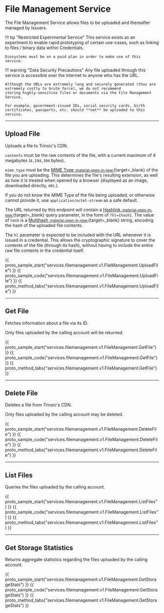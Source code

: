 # File Management Service

The File Management Service allows files to be uploaded and thereafter managed by Issuers.

!!! tip "Restricted Experimental Service"
    This service exists as an experiment to enable rapid prototyping of certain use-cases, such as linking to files / binary data
    within Credentials.

    Ecosystems must be on a paid plan in order to make use of this service.

!!! warning "Data Security Precautions"
    Any file uploaded through this service is accessible over the internet to anyone who has the URL.

    Although the URLs are extremely long and securely generated (thus are extremely costly to brute force), we do not recommend
    storing highly-sensitive files or documents via the File Management Service.

    For example, government-issued IDs, social security cards, birth certificates, passports, etc. should **not** be uploaded to this service.

---

## Upload File

Uploads a file to Trinsic's CDN.

`contents` must be the raw contents of the file, with a current maximum of 4 megabytes (`4,194,304` bytes).

`mime_type` must be the [MIME Type <small>:material-open-in-new:</small>](https://developer.mozilla.org/en-US/docs/Web/HTTP/Basics_of_HTTP/MIME_types/Common_types){target=_blank} of the file you are uploading. This determines the file's resulting extension, as well as how it is treated when opened by a browser (displayed as an image, downloaded directly, etc.).

If you do not know the MIME Type of the file being uploaded, or otherwise cannot provide it, use `application/octet-stream` as a safe default.



The URL returned by this endpoint will contain a [Hashlink <small>:material-open-in-new:</small>](https://w3c-ccg.github.io/hashlink/){target=_blank} query parameter, in the form of `?hl={hash}`. The value of `hash` is a [Multihash <small>:material-open-in-new:</small>](https://multiformats.io/multihash/){target=_blank} string, encoding the hash of the uploaded file contents.

The `hl` parameter is expected to be included with the URL whenever it is issued in a credential. This allows the cryptographic signature to cover the contents of the file (through its hash), without having to include the entire raw file contents in the credential itself.


{{ proto_sample_start("services.filemanagement.v1.FileManagement.UploadFile") }}
{{ proto_sample_code("services.filemanagement.v1.FileManagement.UploadFile") }}
{{ proto_method_tabs("services.filemanagement.v1.FileManagement.UploadFile") }}

---

## Get File

Fetches information about a file via its ID.

Only files uploaded by the calling account will be returned.

{{ proto_sample_start("services.filemanagement.v1.FileManagement.GetFile") }}
{{ proto_sample_code("services.filemanagement.v1.FileManagement.GetFile") }}
{{ proto_method_tabs("services.filemanagement.v1.FileManagement.GetFile") }}

---

## Delete File

Deletes a file from Trinsic's CDN.

Only files uploaded by the calling account may be deleted.

{{ proto_sample_start("services.filemanagement.v1.FileManagement.DeleteFile") }}
{{ proto_sample_code("services.filemanagement.v1.FileManagement.DeleteFile") }}
{{ proto_method_tabs("services.filemanagement.v1.FileManagement.DeleteFile") }}

---

## List Files

Queries the files uploaded by the calling account.

{{ proto_sample_start("services.filemanagement.v1.FileManagement.ListFiles") }}
{{ proto_sample_code("services.filemanagement.v1.FileManagement.ListFiles") }}
{{ proto_method_tabs("services.filemanagement.v1.FileManagement.ListFiles") }}

---

## Get Storage Statistics

Returns aggregate statistics regarding the files uploaded by the calling account.

{{ proto_sample_start("services.filemanagement.v1.FileManagement.GetStorageStats") }}
{{ proto_sample_code("services.filemanagement.v1.FileManagement.GetStorageStats") }}
{{ proto_method_tabs("services.filemanagement.v1.FileManagement.GetStorageStats") }}
